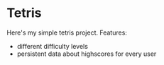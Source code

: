 # Tetris

Here's my simple tetris project. 
Features: 
- different difficulty levels
- persistent data about highscores for every user
